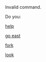 Invalid command.

Do you:

[help](help1.md)

[go east](go-east.md)

[fork](you-are-looking-at-a-fork2.md)

[look](../marshmallow.md)